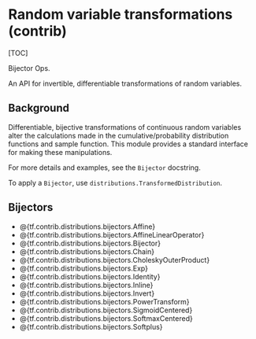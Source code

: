 # Random variable transformations (contrib)
[TOC]

Bijector Ops.

An API for invertible, differentiable transformations of random variables.

## Background

Differentiable, bijective transformations of continuous random variables alter
the calculations made in the cumulative/probability distribution functions and
sample function.  This module provides a standard interface for making these
manipulations.

For more details and examples, see the `Bijector` docstring.

To apply a `Bijector`, use `distributions.TransformedDistribution`.

## Bijectors

*   @{tf.contrib.distributions.bijectors.Affine}
*   @{tf.contrib.distributions.bijectors.AffineLinearOperator}
*   @{tf.contrib.distributions.bijectors.Bijector}
*   @{tf.contrib.distributions.bijectors.Chain}
*   @{tf.contrib.distributions.bijectors.CholeskyOuterProduct}
*   @{tf.contrib.distributions.bijectors.Exp}
*   @{tf.contrib.distributions.bijectors.Identity}
*   @{tf.contrib.distributions.bijectors.Inline}
*   @{tf.contrib.distributions.bijectors.Invert}
*   @{tf.contrib.distributions.bijectors.PowerTransform}
*   @{tf.contrib.distributions.bijectors.SigmoidCentered}
*   @{tf.contrib.distributions.bijectors.SoftmaxCentered}
*   @{tf.contrib.distributions.bijectors.Softplus}
